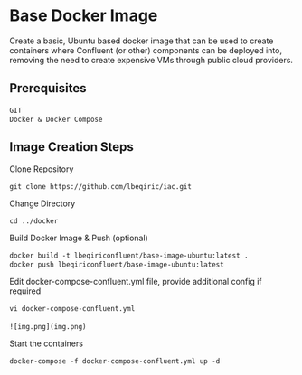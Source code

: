 # Base Docker Image

Create a basic, Ubuntu based docker image that can be used to create containers where Confluent (or other) components can be deployed into, removing the need to create expensive VMs through public cloud providers.

## Prerequisites

    GIT
    Docker & Docker Compose

## Image Creation Steps

Clone Repository

    git clone https://github.com/lbeqiric/iac.git

Change Directory

    cd ../docker

Build Docker Image & Push (optional)

    docker build -t lbeqiriconfluent/base-image-ubuntu:latest .
    docker push lbeqiriconfluent/base-image-ubuntu:latest

Edit docker-compose-confluent.yml file, provide additional config if required

    vi docker-compose-confluent.yml

    ![img.png](img.png)

Start the containers 

    docker-compose -f docker-compose-confluent.yml up -d